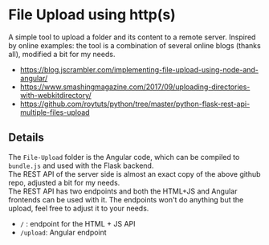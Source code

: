 # File Upload using http(s)

A simple tool to upload a folder and its content to a remote server.
Inspired by online examples: the tool is a combination of several online blogs (thanks all), modified a bit for my needs.  
- https://blog.jscrambler.com/implementing-file-upload-using-node-and-angular/
- https://www.smashingmagazine.com/2017/09/uploading-directories-with-webkitdirectory/
- https://github.com/roytuts/python/tree/master/python-flask-rest-api-multiple-files-upload

## Details

The `File-Upload` folder is the Angular code, which can be compiled to `bundle.js` and used with the Flask backend.  
The REST API of the server side is almost an exact copy of the above github repo, adjusted a bit for my needs.  
The REST API has two endpoints and both the HTML+JS and Angular frontends can be used with it. The endpoints won't do anything but the upload, feel free to adjust it to your needs.  
- `/` : endpoint for the HTML + JS API
- `/upload`: Angular endpoint


